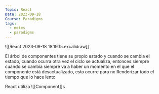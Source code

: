 ```yaml
---
Topic: React
Date: 2023-09-18
Course: Paradigms
tags:
  - notes
  - paradigms
---
```

![[React 2023-09-18 18.19.15.excalidraw]]

El árbol de componentes tiene su propio estado y cuando se cambia el estado, cuando ocurra otra vez el ciclo se actualiza, entonces siempre cuando se cambia siempre va a haber un momento en el que el componente está desactualizado, esto ocurre para no Renderizar todo el tiempo que lo hace lento

React utiliza ![[Component]]s